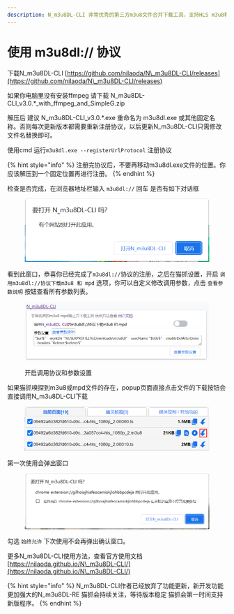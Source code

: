 ```yaml
---
description: N_m3u8DL-CLI 非常优秀的第三方m3u8文件合并下载工具，支持HLS m3u8和DASH mpd
---
```


# 使用 m3u8dl:// 协议

下载N\_m3u8DL-CLI [https://github.com/nilaoda/N\_m3u8DL-CLI/releases](https://github.com/nilaoda/N\_m3u8DL-CLI/releases)

如果你电脑里没有安装ffmpeg 请下载 N\_m3u8DL-CLI\_v3.0.\*\_with\_ffmpeg\_and\_SimpleG.zip

解压后 建议 N\_m3u8DL-CLI\_v3.0.\*.exe 重命名为 m3u8dl.exe 或其他固定名称。否则每次更新版本都需要重新注册协议，以后更新N\_m3u8DL-CLI只需修改文件名替换即可。

使用cmd 运行`m3u8dl.exe --registerUrlProtocol` 注册协议

{% hint style="info" %}
注册完协议后，不要再移动m3u8dl.exe文件的位置。你应该解压到一个固定位置再进行注册。
{% endhint %}

检查是否完成，在浏览器地址栏输入 `m3u8dl://` 回车 是否有如下对话框

<figure><img src="../.gitbook/assets/opm3u8dl.png" alt=""><figcaption></figcaption></figure>

看到此窗口，恭喜你已经完成了`m3u8dl://`协议的注册，之后在猫抓设置，开启 `调用m3u8dl://协议下载m3u8 和 mpd` 选项，你可以自定义修改调用参数，点击 `查看参数说明` 按钮查看所有参数列表。

<figure><img src="../.gitbook/assets/2.png" alt=""><figcaption><p>开启调用协议和参数设置</p></figcaption></figure>

如果猫抓嗅探到m3u8或mpd文件的存在，popup页面直接点击文件的下载按钮会直接调用N\_m3u8DL-CLI下载

<figure><img src="../.gitbook/assets/dm3u8.png" alt=""><figcaption></figcaption></figure>

第一次使用会弹出窗口

<figure><img src="../.gitbook/assets/opm3u8dl2.png" alt=""><figcaption></figcaption></figure>

勾选 `始终允许` 下次使用不会再弹出确认窗口。

更多N\_m3u8DL-CLI使用方法，查看官方使用文档 [https://nilaoda.github.io/N\_m3u8DL-CLI/](https://nilaoda.github.io/N\_m3u8DL-CLI/)

{% hint style="info" %}
N\_m3u8DL-CLI作者已经放弃了功能更新，新开发功能更加强大的N\_m3u8DL-RE 猫抓会持续关注，等待版本稳定 猫抓会第一时间支持新版程序。
{% endhint %}
